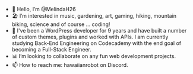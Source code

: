 - 👋 Hello, I’m @MelindaH26
- 🏖️ I’m interested in music, gardening, art, gaming, hiking, mountain biking, science and of course ... coding!
- 🌱 I've been a WordPress developer for 9 years and have built a number of custom themes, plugins and worked with APIs. I am currently studying Back-End Engineering on Codecademy with the end goal of becoming a Full-Stack Engineer.
- 📊 I’m looking to collaborate on any fun web development projects.
- 📫 How to reach me: hawaiianrobot on Discord.

<!---
MelindaH26/MelindaH26 is a ✨ special ✨ repository because its `README.md` (this file) appears on your GitHub profile.
You can click the Preview link to take a look at your changes.
--->
